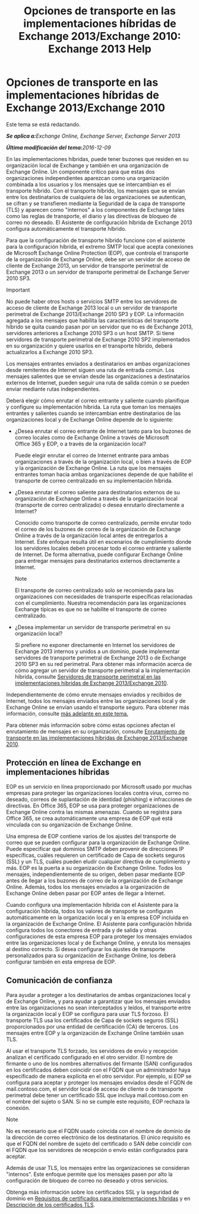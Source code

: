 ﻿---
title: 'Opciones de transporte en las implementaciones híbridas de Exchange 2013/Exchange 2010: Exchange 2013 Help'
TOCTitle: Opciones de transporte en las implementaciones híbridas de Exchange 2013/Exchange 2010
ms:assetid: 57f93b81-d153-4f0d-81f6-085130319803
ms:mtpsurl: https://technet.microsoft.com/es-es/library/Dn393960(v=EXCHG.150)
ms:contentKeyID: 59637151
ms.date: 01/10/2018
mtps_version: v=EXCHG.150
ms.translationtype: HT
---

# Opciones de transporte en las implementaciones híbridas de Exchange 2013/Exchange 2010

Este tema se está redactando.  

_<strong>Se aplica a:</strong>Exchange Online, Exchange Server, Exchange Server 2013_

_<strong>Última modificación del tema:</strong>2016-12-09_

En las implementaciones híbridas, puede tener buzones que residen en su organización local de Exchange y también en una organización de Exchange Online. Un componente crítico para que estas dos organizaciones independientes aparezcan como una organización combinada a los usuarios y los mensajes que se intercambian es el transporte híbrido. Con el transporte híbrido, los mensajes que se envían entre los destinatarios de cualquiera de las organizaciones se autentican, se cifran y se transfieren mediante la Seguridad de la capa de transporte (TLS) y aparecen como "internos" a los componentes de Exchange tales como las reglas de transporte, el diario y las directivas de bloqueo de correo no deseado. El Asistente de configuración híbrida de Exchange 2013 configura automáticamente el transporte híbrido.

Para que la configuración de transporte híbrido funcione con el asistente para la configuración híbrida, el extremo SMTP local que acepta conexiones de Microsoft Exchange Online Protection (EOP), que controla el transporte de la organización de Exchange Online, debe ser un servidor de acceso de cliente de Exchange 2013, un servidor de transporte perimetral de Exchange 2013 o un servidor de transporte perimetral de Exchange Server 2010 SP3.


> [!IMPORTANT]
> No puede haber otros hosts o servicios SMTP entre los servidores de acceso de cliente de Exchange&nbsp;2013 local o un servidor de transporte perimetral de Exchange&nbsp;2013/Exchange 2010 SP3 y EOP. La información agregada a los mensajes que habilita las características del transporte híbrido se quita cuando pasan por un servidor que no es de Exchange 2013, servidores anteriores a Exchange 2010 SP3 o un host SMTP. Si tiene servidores de transporte perimetral de Exchange 2010&nbsp;SP2 implementados en su organización y quiere usarlos en el transporte híbrido, deberá actualizarlos a Exchange 2010 SP3.



Los mensajes entrantes enviados a destinatarios en ambas organizaciones desde remitentes de Internet siguen una ruta de entrada común. Los mensajes salientes que se envían desde las organizaciones a destinatarios externos de Internet, pueden seguir una ruta de salida común o se pueden enviar mediante rutas independientes.

Deberá elegir cómo enrutar el correo entrante y saliente cuando planifique y configure su implementación híbrida. La ruta que toman los mensajes entrantes y salientes cuando se intercambian entre destinatarios de las organizaciones local y de Exchange Online depende de lo siguiente:

  - ¿Desea enrutar el correo entrante de Internet tanto para los buzones de correo locales como de Exchange Online a través de Microsoft Office 365 y EOP, o a través de la organización local?
    
    Puede elegir enrutar el correo de Internet entrante para ambas organizaciones a través de la organización local, o bien a través de EOP y la organización de Exchange Online. La ruta que los mensajes entrantes toman hacia ambas organizaciones depende de que habilite el transporte de correo centralizado en su implementación híbrida.

  - ¿Desea enrutar el correo saliente para destinatarios externos de su organización de Exchange Online a través de la organización local (transporte de correo centralizado) o desea enrutarlo directamente a Internet?
    
    Conocido como transporte de correo centralizado, permite enrutar todo el correo de los buzones de correo de la organización de Exchange Online a través de la organización local antes de entregarlos a Internet. Este enfoque resulta útil en escenarios de cumplimiento donde los servidores locales deben procesar todo el correo entrante y saliente de Internet. De forma alternativa, puede configurar Exchange Online para entregar mensajes para destinatarios externos directamente a Internet.
    

    > [!NOTE]
    > El transporte de correo centralizado solo se recomienda para las organizaciones con necesidades de transporte específicas relacionadas con el cumplimiento. Nuestra recomendación para las organizaciones Exchange típicas es que no se habilite el transporte de correo centralizado.



  - ¿Desea implementar un servidor de transporte perimetral en su organización local?
    
    Si prefiere no exponer directamente en Internet los servidores de Exchange 2013 internos y unidos a un dominio, puede implementar servidores de transporte perimetral de Exchange 2013 o de Exchange 2010 SP3 en su red perimetral. Para obtener más información acerca de cómo agregar un servidor de transporte perimetral a la implementación híbrida, consulte [Servidores de transporte perimetral en las implementaciones híbridas de Exchange 2013/Exchange 2010](edge-transport-servers-in-exchange-2013-exchange-2010-hybrid-deployments-exchange-2013-help.md).

Independientemente de cómo enrute mensajes enviados y recibidos de Internet, todos los mensajes enviados entre las organizaciones local y de Exchange Online se envían usando el transporte seguro. Para obtener más información, consulte [más adelante en este tema.](transport-options-in-exchange-hybrid-deployments-exchange-2013-help.md)

Para obtener más información sobre cómo estas opciones afectan el enrutamiento de mensajes en su organización, consulte [Enrutamiento de transporte en las implementaciones híbridas de Exchange 2013/Exchange 2010](transport-routing-in-exchange-2013-exchange-2010-hybrid-deployments-exchange-2013-help.md).

## Protección en línea de Exchange en implementaciones híbridas

EOP es un servicio en línea proporcionado por Microsoft usado por muchas empresas para proteger las organizaciones locales contra virus, correo no deseado, correos de suplantación de identidad (phishing) e infracciones de directivas. En Office 365, EOP se usa para proteger organizaciones de Exchange Online contra las mismas amenazas. Cuando se registra para Office 365, se crea automáticamente una empresa de EOP qué está vinculada con su organización de Exchange Online.

Una empresa de EOP contiene varios de los ajustes del transporte de correo que se pueden configurar para la organización de Exchange Online. Puede especificar qué dominios SMTP deben provenir de direcciones IP específicas, cuáles requieren un certificado de Capa de sockets seguros (SSL) y un TLS, cuáles pueden eludir cualquier directiva de cumplimiento y más. EOP es la puerta a su organización de Exchange Online. Todos los mensajes, independientemente de su origen, deben pasar mediante EOP antes de llegar a los buzones de correo de la organización de Exchange Online. Además, todos los mensajes enviados a la organización de Exchange Online deben pasar por EOP antes de llegar a Internet.

Cuando configura una implementación híbrida con el Asistente para la configuración híbrida, todos los valores de transporte se configuran automáticamente en la organización local y en la empresa EOP incluida en la organización de Exchange Online. El Asistente para configuración híbrida configura todos los conectores de entrada y de salida y otras configuraciones de esta empresa EOP para proteger los mensajes enviados entre las organizaciones local y de Exchange Online, y enruta los mensajes al destino correcto. Si desea configurar los ajustes de transporte personalizados para su organización de Exchange Online, los deberá configurar también en esta empresa de EOP.

## Comunicación de confianza

Para ayudar a proteger a los destinatarios de ambas organizaciones local y de Exchange Online, y para ayudar a garantizar que los mensajes enviados entre las organizaciones no sean interceptados y leídos, el transporte entre la organización local y EOP se configura para usar TLS forzoso. El transporte TLS usa los certificados de Capa de sockets seguros (SSL) proporcionados por una entidad de certificación (CA) de terceros. Los mensajes entre EOP y la organización de Exchange Online también usan TLS.

Al usar el transporte TLS forzado, los servidores de envío y recepción analizan el certificado configurado en el otro servidor. El nombre de firmante o uno de los nombres alternativos del firmante (SAN) configurados en los certificados deben coincidir con el FQDN que un administrador haya especificado de manera explícita en el otro servidor. Por ejemplo, si EOP se configura para aceptar y proteger los mensajes enviados desde el FQDN de mail.contoso.com, el servidor local de acceso de cliente o de transporte perimetral debe tener un certificado SSL que incluya mail.contoso.com en el nombre del sujeto o SAN. Si no se cumple este requisito, EOP rechaza la conexión.


> [!NOTE]
> No es necesario que el FQDN usado coincida con el nombre de dominio de la dirección de correo electrónico de los destinatarios. El único requisito es que el FQDN del nombre de sujeto del certificado o SAN debe coincidir con el FQDN que los servidores de recepción o envío están configurados para aceptar.



Además de usar TLS, los mensajes entre las organizaciones se consideran "internos". Este enfoque permite que los mensajes pasen por alto la configuración de bloqueo de correo no deseado y otros servicios.

Obtenga más información sobre los certificados SSL y la seguridad de dominio en [Requisitos de certificados para implementaciones híbridas](certificate-requirements-for-hybrid-deployments-exchange-2013-help.md) y en [Descripción de los certificados TLS](http://go.microsoft.com/fwlink/p/?linkid=187237).

